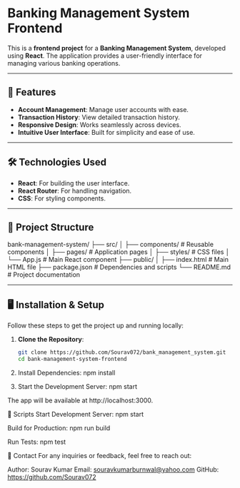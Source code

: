 # Banking Management System Frontend

This is a **frontend project** for a **Banking Management System**, developed using **React**. The application provides a user-friendly interface for managing various banking operations.

---

## 🚀 Features
- **Account Management**: Manage user accounts with ease.
- **Transaction History**: View detailed transaction history.
- **Responsive Design**: Works seamlessly across devices.
- **Intuitive User Interface**: Built for simplicity and ease of use.

---

## 🛠️ Technologies Used
- **React**: For building the user interface.
- **React Router**: For handling navigation.
- **CSS**: For styling components.

---

## 📂 Project Structure


bank-management-system/ ├── src/ │ ├── components/ # Reusable components │ ├── pages/ # Application pages │ ├── styles/ # CSS files │ └── App.js # Main React component ├── public/ │ ├── index.html # Main HTML file ├── package.json # Dependencies and scripts └── README.md # Project documentation



---

## 🖥️ Installation & Setup
Follow these steps to get the project up and running locally:

1. **Clone the Repository**:
   ```bash
   git clone https://github.com/Sourav072/bank_management_system.git
   cd bank-management-system-frontend

2. Install Dependencies:
    npm install

3. Start the Development Server:
    npm start

The app will be available at http://localhost:3000.

📄 Scripts
Start Development Server:
    npm start

Build for Production:
    npm run build

Run Tests:
    npm test



📧 Contact
For any inquiries or feedback, feel free to reach out:

Author: Sourav Kumar
Email: souravkumarburnwal@yahoo.com
GitHub: https://github.com/Sourav072
